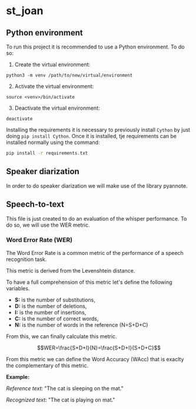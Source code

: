 # st_joan

## Python environment 

To run this project it is recommended to use a Python environment. To do so:

1. Create the virtual environment:

```
python3 -m venv /path/to/new/virtual/environment
```

2. Activate the virtual environment:
```
source <venv>/bin/activate
```

3. Deactivate the virtual environment:
```
deactivate
```

Installing the requirements it is necessary to previously install ```Cython``` by just doing ```pip install Cython```. Once it is installed, tje requirements can be installed normally using the command:

```bash
pip install -r requirements.txt
```

## Speaker diarization

In order to do speaker diarization we will make use of the library pyannote.

## Speech-to-text

This file is just created to do an evaluation of the whisper performance. To do so, we will use the WER metric. 

### Word Error Rate (WER)    
The Word Error Rate is a common metric of the performance of a speech recognition task. 

This metric is derived from the Levenshtein distance.

To have a full comprehension of this metric let's define the following variables.

* **S:** is the number of substitutions,
* **D:** is the number of deletions,
* **I:** is the number of insertions,
* **C:** is the number of correct words,
* **N:** is the number of words in the reference (N=S+D+C)

From this, we can finally calculate this metric.

$$WER=\frac{S+D+I}{N}=\frac{S+D+I}{S+D+C}$$

From this metric we can define the Word Accuracy (WAcc) that is exaclty the complementary of this metric. 

**Example:**

*Reference text:* "The cat is sleeping on the mat."

*Recognized text:* "The cat is playing on mat."
